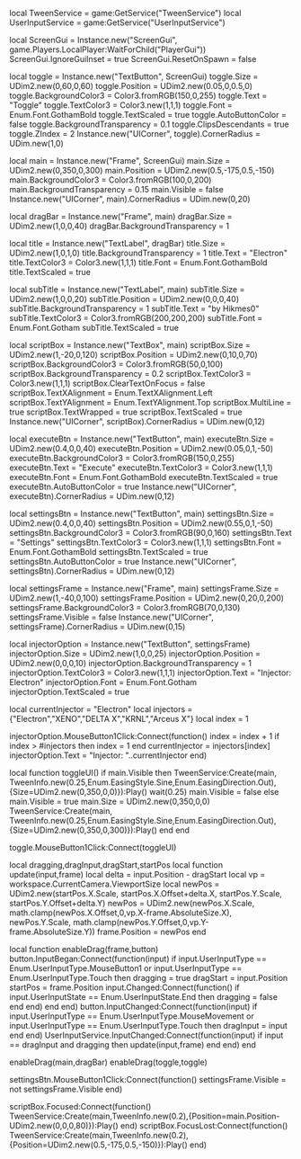 local TweenService = game:GetService("TweenService")
local UserInputService = game:GetService("UserInputService")

local ScreenGui = Instance.new("ScreenGui", game.Players.LocalPlayer:WaitForChild("PlayerGui"))
ScreenGui.IgnoreGuiInset = true
ScreenGui.ResetOnSpawn = false

local toggle = Instance.new("TextButton", ScreenGui)
toggle.Size = UDim2.new(0,60,0,60)
toggle.Position = UDim2.new(0.05,0,0.5,0)
toggle.BackgroundColor3 = Color3.fromRGB(150,0,255)
toggle.Text = "Toggle"
toggle.TextColor3 = Color3.new(1,1,1)
toggle.Font = Enum.Font.GothamBold
toggle.TextScaled = true
toggle.AutoButtonColor = false
toggle.BackgroundTransparency = 0.1
toggle.ClipsDescendants = true
toggle.ZIndex = 2
Instance.new("UICorner", toggle).CornerRadius = UDim.new(1,0)

local main = Instance.new("Frame", ScreenGui)
main.Size = UDim2.new(0,350,0,300)
main.Position = UDim2.new(0.5,-175,0.5,-150)
main.BackgroundColor3 = Color3.fromRGB(100,0,200)
main.BackgroundTransparency = 0.15
main.Visible = false
Instance.new("UICorner", main).CornerRadius = UDim.new(0,20)

local dragBar = Instance.new("Frame", main)
dragBar.Size = UDim2.new(1,0,0,40)
dragBar.BackgroundTransparency = 1

local title = Instance.new("TextLabel", dragBar)
title.Size = UDim2.new(1,0,1,0)
title.BackgroundTransparency = 1
title.Text = "Electron"
title.TextColor3 = Color3.new(1,1,1)
title.Font = Enum.Font.GothamBold
title.TextScaled = true

local subTitle = Instance.new("TextLabel", main)
subTitle.Size = UDim2.new(1,0,0,20)
subTitle.Position = UDim2.new(0,0,0,40)
subTitle.BackgroundTransparency = 1
subTitle.Text = "by Hikmes0"
subTitle.TextColor3 = Color3.fromRGB(200,200,200)
subTitle.Font = Enum.Font.Gotham
subTitle.TextScaled = true

local scriptBox = Instance.new("TextBox", main)
scriptBox.Size = UDim2.new(1,-20,0,120)
scriptBox.Position = UDim2.new(0,10,0,70)
scriptBox.BackgroundColor3 = Color3.fromRGB(50,0,100)
scriptBox.BackgroundTransparency = 0.2
scriptBox.TextColor3 = Color3.new(1,1,1)
scriptBox.ClearTextOnFocus = false
scriptBox.TextXAlignment = Enum.TextXAlignment.Left
scriptBox.TextYAlignment = Enum.TextYAlignment.Top
scriptBox.MultiLine = true
scriptBox.TextWrapped = true
scriptBox.TextScaled = true
Instance.new("UICorner", scriptBox).CornerRadius = UDim.new(0,12)

local executeBtn = Instance.new("TextButton", main)
executeBtn.Size = UDim2.new(0.4,0,0,40)
executeBtn.Position = UDim2.new(0.05,0,1,-50)
executeBtn.BackgroundColor3 = Color3.fromRGB(150,0,255)
executeBtn.Text = "Execute"
executeBtn.TextColor3 = Color3.new(1,1,1)
executeBtn.Font = Enum.Font.GothamBold
executeBtn.TextScaled = true
executeBtn.AutoButtonColor = true
Instance.new("UICorner", executeBtn).CornerRadius = UDim.new(0,12)

local settingsBtn = Instance.new("TextButton", main)
settingsBtn.Size = UDim2.new(0.4,0,0,40)
settingsBtn.Position = UDim2.new(0.55,0,1,-50)
settingsBtn.BackgroundColor3 = Color3.fromRGB(90,0,160)
settingsBtn.Text = "Settings"
settingsBtn.TextColor3 = Color3.new(1,1,1)
settingsBtn.Font = Enum.Font.GothamBold
settingsBtn.TextScaled = true
settingsBtn.AutoButtonColor = true
Instance.new("UICorner", settingsBtn).CornerRadius = UDim.new(0,12)

local settingsFrame = Instance.new("Frame", main)
settingsFrame.Size = UDim2.new(1,-40,0,100)
settingsFrame.Position = UDim2.new(0,20,0,200)
settingsFrame.BackgroundColor3 = Color3.fromRGB(70,0,130)
settingsFrame.Visible = false
Instance.new("UICorner", settingsFrame).CornerRadius = UDim.new(0,15)

local injectorOption = Instance.new("TextButton", settingsFrame)
injectorOption.Size = UDim2.new(1,0,0,25)
injectorOption.Position = UDim2.new(0,0,0,10)
injectorOption.BackgroundTransparency = 1
injectorOption.TextColor3 = Color3.new(1,1,1)
injectorOption.Text = "Injector: Electron"
injectorOption.Font = Enum.Font.Gotham
injectorOption.TextScaled = true

local currentInjector = "Electron"
local injectors = {"Electron","XENO","DELTA X","KRNL","Arceus X"}
local index = 1

injectorOption.MouseButton1Click:Connect(function()
	index = index + 1
	if index > #injectors then index = 1 end
	currentInjector = injectors[index]
	injectorOption.Text = "Injector: "..currentInjector
end)

local function toggleUI()
	if main.Visible then
		TweenService:Create(main, TweenInfo.new(0.25,Enum.EasingStyle.Sine,Enum.EasingDirection.Out), {Size=UDim2.new(0,350,0,0)}):Play()
		wait(0.25)
		main.Visible = false
	else
		main.Visible = true
		main.Size = UDim2.new(0,350,0,0)
		TweenService:Create(main, TweenInfo.new(0.25,Enum.EasingStyle.Sine,Enum.EasingDirection.Out), {Size=UDim2.new(0,350,0,300)}):Play()
	end
end

toggle.MouseButton1Click:Connect(toggleUI)

local dragging,dragInput,dragStart,startPos
local function update(input,frame)
	local delta = input.Position - dragStart
	local vp = workspace.CurrentCamera.ViewportSize
	local newPos = UDim2.new(startPos.X.Scale, startPos.X.Offset+delta.X, startPos.Y.Scale, startPos.Y.Offset+delta.Y)
	newPos = UDim2.new(newPos.X.Scale, math.clamp(newPos.X.Offset,0,vp.X-frame.AbsoluteSize.X), newPos.Y.Scale, math.clamp(newPos.Y.Offset,0,vp.Y-frame.AbsoluteSize.Y))
	frame.Position = newPos
end

local function enableDrag(frame,button)
	button.InputBegan:Connect(function(input)
		if input.UserInputType == Enum.UserInputType.MouseButton1 or input.UserInputType == Enum.UserInputType.Touch then
			dragging = true
			dragStart = input.Position
			startPos = frame.Position
			input.Changed:Connect(function()
				if input.UserInputState == Enum.UserInputState.End then dragging = false end
			end)
		end
	end)
	button.InputChanged:Connect(function(input)
		if input.UserInputType == Enum.UserInputType.MouseMovement or input.UserInputType == Enum.UserInputType.Touch then
			dragInput = input
		end
	end)
	UserInputService.InputChanged:Connect(function(input)
		if input == dragInput and dragging then update(input,frame) end
	end)
end

enableDrag(main,dragBar)
enableDrag(toggle,toggle)

settingsBtn.MouseButton1Click:Connect(function()
	settingsFrame.Visible = not settingsFrame.Visible
end)

scriptBox.Focused:Connect(function()
	TweenService:Create(main,TweenInfo.new(0.2),{Position=main.Position-UDim2.new(0,0,0,80)}):Play()
end)
scriptBox.FocusLost:Connect(function()
	TweenService:Create(main,TweenInfo.new(0.2),{Position=UDim2.new(0.5,-175,0.5,-150)}):Play()
end)
